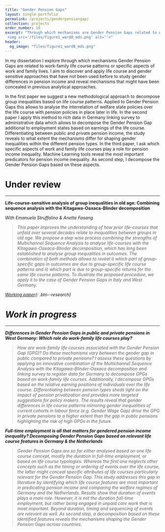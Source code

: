 ```yaml
---
title: "Gender Pension Gaps"
layout: single-portfolio
permalink: /projects/genderpensiongap/
collection: projects
order_number: 10
excerpt: "Through which mechanisms are Gender Pension Gaps related to work-family life course patterns or specific aspects of work and family lives?
 <img src='/files/figure1_ward8_mds.png' alt=''>"
header: 
  og_image: "files/figure1_ward8_mds.png"
---
```


In my dissertation I explore through which mechanisms Gender Pension Gaps are related to work-family life course patterns or specific aspects of work and family lives. I aim to discover and apply life course and gender sensitive approaches that have not been used before to study gender differences in pension income and reveal mechanisms that might have been concealed in previous analytical approaches.

In the first paper we suggest a new methodological approach to decompose group inequalities based on life course patterns. Applied to Gender Pension Gaps this allows to analyse the interrelation of welfare state policies over the life course with pension policies in place later in life. 
In the second paper I apply this method to rich data in Germany linking survey to administrative data which allows to decompose the Gender Pension Gap additional to employment states based on earnings of the life course. Differentiating between public and private pension income, the study reveals to what extent the mechanisms differ for shaping gender inequalities within the different pension types. 
In the third paper, I ask which specific aspects of work and family life courses play a role for pension income inequality. Machine Learning tools reveal the most important predicators for pension income inequality. As second step, I decompose the Gender Pension Gaps based on these aspects.


Under review
======
------
**Life-course-sensitive analysis of group inequalities in old age: Combining sequence analysis with the Kitagawa-Oaxaca-Blinder decomposition**

<i>With Emanuela Struffolino & Anette Fasang<i>
> This paper improves the understanding of how prior life-courses that unfold over several decades relate to inequalities between groups in old age. We propose a step wise process combining the strengths of Multichannel Sequence Analysis to analyse life-courses with the Kitagawa-Oaxaca-Blinder decomposition, which has long been established to analyse group inequalities in outcomes. The combination of both methods allows to reveal i) which part of group-specific gaps in outcomes are due to group-specific life course patterns and ii) which part is due to group-specific returns for the same life course patterns. To illustrate the proposed procedure, we apply it to the case of Gender Pension Gaps in Italy and West Germany. 

[Working paper](https://osf.io/preprints/socarxiv/7k4vt/){: .btn--research} 

Work in progress
======
------
**Differences in Gender Pension Gaps in public and private pensions in West Germany: Which role do work-family life courses play?**

> How are work-family life courses associated with the Gender Pension Gap (GPG)? Do these mechanisms vary between the gender gap in public compared to private pensions? I assess these questions by applying an innovative combination of the Multichannel Sequence Analysis with the Kitagawa-Blinder-Oaxaca decomposition and linking survey to register data for Germany to decompose GPGs based on work-family life courses. Additionally, I decompose GPGs based on the relative earning positions of individuals over the life course. Differentiating between pension types sheds light on the impact of pension privatization and provides more targeted suggestions for policy makers. The results reveal that gender differences in life course patterns mirroring gender inequalities of current cohorts in labour force (e.g. Gender Wage Gap) drive the GPG in private pensions to a higher extent than the gap in public pensions highlighting the risk of high GPGs in the future.


**Full-time employment is all that matters for gendered pension income inequality? Decomposing Gender Pension Gaps based on relevant life course features in Germany & the Netherlands**

> Gender Pension Gaps are so far either analysed based on one life course concept, mostly the duration in full-time employment, or based on life course typologies. Whereas the first one neglects other concepts such as the timing or ordering of events over the life course, the latter might conceal specific attributes of life courses particularly relevant for the Gender Pension Gap. This study addresses this gap in literature by identifying which life course features are most important in predicating pension income and comparing the welfare regimes of Germany and the Netherlands. Results show that duration of events plays a main role. However, it is not the duration full-time employment, but rather being engaged in unpaid care work that is most important. Beyond duration, timing and sequencing of events are relevant as well. As second step, a decomposition based on these identified features reveals the mechanisms shaping the Gender Pension Gaps across countries.


